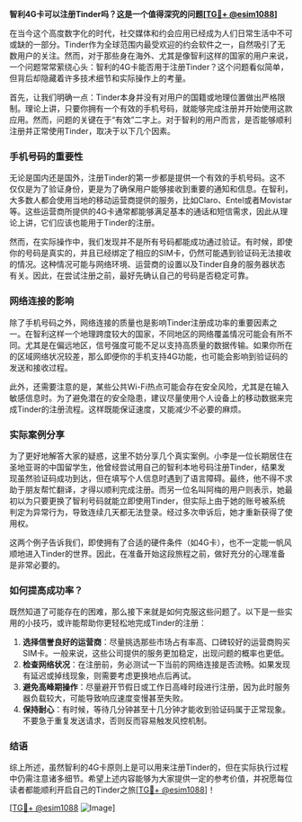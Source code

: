 **智利4G卡可以注册Tinder吗？这是一个值得深究的问题[[TG💪+ @esim1088](https://t.me/s/esim1088)]**

在当今这个高度数字化的时代，社交媒体和约会应用已经成为人们日常生活中不可或缺的一部分。Tinder作为全球范围内最受欢迎的约会软件之一，自然吸引了无数用户的关注。然而，对于那些身在海外、尤其是像智利这样的国家的用户来说，一个问题常常萦绕心头：智利的4G卡能否用于注册Tinder？这个问题看似简单，但背后却隐藏着许多技术细节和实际操作上的考量。

首先，让我们明确一点：Tinder本身并没有对用户的国籍或地理位置做出严格限制。理论上讲，只要你拥有一个有效的手机号码，就能够完成注册并开始使用这款应用。然而，问题的关键在于“有效”二字上。对于智利的用户而言，是否能够顺利注册并正常使用Tinder，取决于以下几个因素。

### 手机号码的重要性

无论是国内还是国外，注册Tinder的第一步都是提供一个有效的手机号码。这不仅仅是为了验证身份，更是为了确保用户能够接收到重要的通知和信息。在智利，大多数人都会使用当地的移动运营商提供的服务，比如Claro、Entel或者Movistar等。这些运营商所提供的4G卡通常都能够满足基本的通话和短信需求，因此从理论上讲，它们应该也能用于Tinder的注册。

然而，在实际操作中，我们发现并不是所有号码都能成功通过验证。有时候，即使你的号码是真实的，并且已经绑定了相应的SIM卡，仍然可能遇到验证码无法接收的情况。这种情况可能与网络环境、运营商的设置以及Tinder自身的服务器状态有关。因此，在尝试注册之前，最好先确认自己的号码是否稳定可靠。

### 网络连接的影响

除了手机号码之外，网络连接的质量也是影响Tinder注册成功率的重要因素之一。在智利这样一个地理跨度较大的国家，不同地区的网络覆盖情况可能会有所不同。尤其是在偏远地区，信号强度可能不足以支持高质量的数据传输。如果你所在的区域网络状况较差，那么即便你的手机支持4G功能，也可能会影响到验证码的发送和接收过程。

此外，还需要注意的是，某些公共Wi-Fi热点可能会存在安全风险，尤其是在输入敏感信息时。为了避免潜在的安全隐患，建议尽量使用个人设备上的移动数据来完成Tinder的注册流程。这样既能保证速度，又能减少不必要的麻烦。

### 实际案例分享

为了更好地解答大家的疑惑，这里不妨分享几个真实案例。小李是一位长期居住在圣地亚哥的中国留学生，他曾经尝试用自己的智利本地号码注册Tinder，结果发现虽然验证码成功到达，但在填写个人信息时遇到了语言障碍。最终，他不得不求助于朋友帮忙翻译，才得以顺利完成注册。而另一位名叫阿梅的用户则表示，她最初以为只要更换了智利号码就能立即使用Tinder，但实际上由于她的账号被系统判定为异常行为，导致连续几天都无法登录。经过多次申诉后，她才重新获得了使用权。

这两个例子告诉我们，即使拥有了合适的硬件条件（如4G卡），也不一定能一帆风顺地进入Tinder的世界。因此，在准备开始这段旅程之前，做好充分的心理准备是非常必要的。

### 如何提高成功率？

既然知道了可能存在的困难，那么接下来就是如何克服这些问题了。以下是一些实用的小技巧，或许能帮助你更轻松地完成Tinder的注册：

1. **选择信誉良好的运营商**：尽量挑选那些市场占有率高、口碑较好的运营商购买SIM卡。一般来说，这些公司提供的服务更加稳定，出现问题的概率也更低。
2. **检查网络状况**：在注册前，务必测试一下当前的网络连接是否流畅。如果发现有延迟或掉线现象，则需要考虑更换地点后再试。
3. **避免高峰期操作**：尽量避开节假日或工作日高峰时段进行注册，因为此时服务器负载较大，可能导致响应速度变慢甚至失败。
4. **保持耐心**：有时候，等待几分钟甚至十几分钟才能收到验证码属于正常现象。不要急于重复发送请求，否则反而容易触发风控机制。

### 结语

综上所述，虽然智利的4G卡原则上是可以用来注册Tinder的，但在实际执行过程中仍需注意诸多细节。希望上述内容能够为大家提供一定的参考价值，并祝愿每位读者都能顺利开启自己的Tinder之旅[[TG💪+ @esim1088](https://t.me/s/esim1088)]！

[[TG💪+ @esim1088](https://t.me/s/esim1088) ![Image](https://i.postimg.cc/4NQfJmqS/Snipaste-2025-05-13-00-14-12.png)]